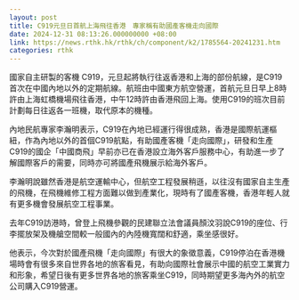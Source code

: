 ```yaml
---
layout: post
title: C919元旦日首航上海飛往香港　專家稱有助國產客機走向國際
date: 2024-12-31 08:13:26.000000000 +08:00
link: https://news.rthk.hk/rthk/ch/component/k2/1785564-20241231.htm
categories: rthk
---
```


國家自主研製的客機 C919，元旦起將執行往返香港和上海的部份航線，是C919首次在中國內地以外的定期航線。航班由中國東方航空營運，首航元旦日早上8時許由上海虹橋機場飛往香港，中午12時許由香港飛回上海。使用C919的班次目前計劃每日往返各一班機，取代原本的機種。

內地民航專家李瀚明表示，C919在內地已經運行得很成熟，香港是國際航運樞紐，作為內地以外的首個C919航點，有助國產客機「走向國際」，研發和生產C919的國企「中國商飛」早前亦已在香港設立海外客戶服務中心，有助進一步了解國際客戶的需要，同時亦可將國產飛機展示給海外客戶。

李瀚明說雖然香港是航空運輸中心，但航空工程發展稍遜，以往沒有國家自主生產的飛機，在飛機維修工程方面難以做到產業化，現時有了國產客機，香港年輕人就有更多機會發展航空工程事業。

去年C919訪港時，曾登上飛機參觀的民建聯立法會議員顏汶羽說C919的座位、行李擺放架及機艙空間較一般國內的內陸機寬闊和舒適，乘坐感很好。

他表示，今次對於國產飛機「走向國際」有很大的象徵意義，C919停泊在香港機場時會有很多來自世界各地的旅客看見，有助向國際社會展示中國的航空工業實力和形象，希望日後有更多世界各地的旅客乘坐C919，同時期望更多海內外的航空公司購入C919營運。

